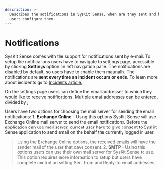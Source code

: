 ```yaml
---
description: >-
  Describes the notifications in SysKit Sense, when are they sent and how can
  users configure them.
---
```


# Notifications

SysKit Sense comes with the support for notifications sent by e-mail. To setup the notifications users have to navigate to settings page, accessible by clicking **Settings** option on left navigation pane. The notifications are disabled by default, so users have to enable them maunally. The notifications are **sent every time an incident occurs or ends**. To learn more about incidents go to [Incidents article.](incidents.md)

On the settings page users can define the email addresses to which they would like to receive notifications. Multiple email addresses can be entered, divided by **;**

Users have two options for choosing the mail server for sending the email notifications: 1. **Exchange Online** - Using this options SysKit Sense will use Exchange Online mail server to send the email notifications. Before the application can use mail server, current user have to give consent to SysKit Sense application to send email on the behalf the currently logged in user.

> Using the Exchange Online options, the received emails will have the sender mail of the user that gave consent. 2. **SMTP** - Using this options users can use their own mail server for SysKit Sense to use. This option requires more information to setup but users have complete control on setting Sent from and Reply-to email addresses.

